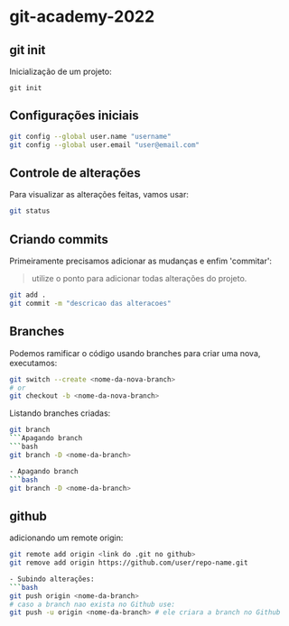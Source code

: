 # git-academy-2022

## git init
Inicialização de um projeto:
```
git init
```
## Configurações iniciais
```bash
git config --global user.name "username"
git config --global user.email "user@email.com"
```

## Controle de alterações
Para visualizar as alterações feitas, vamos usar:
```bash
git status
```

## Criando commits
Primeiramente precisamos adicionar as mudanças e enfim 'commitar':
> utilize o ponto para adicionar todas alterações do projeto.
```bash
git add .
git commit -m "descricao das alteracoes"
```

## Branches

Podemos ramificar o código usando branches para criar uma nova, executamos:
```bash
git switch --create <nome-da-nova-branch>
# or
git checkout -b <nome-da-nova-branch>
```
Listando branches criadas:
```bash
git branch
```Apagando branch
```bash
git branch -D <nome-da-branch>

- Apagando branch
```bash
git branch -D <nome-da-branch>
```

## github
adicionando um remote origin:
```bash
git remote add origin <link do .git no github>
git remove add origin https://github.com/user/repo-name.git

- Subindo alterações:
```bash
git push origin <nome-da-branch>
# caso a branch nao exista no Github use:
git push -u origin <nome-da-branch> # ele criara a branch no Github
